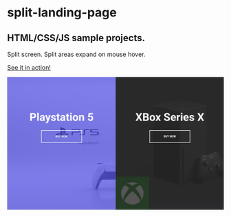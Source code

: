 # split-landing-page

## HTML/CSS/JS sample projects.

Split screen. Split areas expand on mouse hover.

[See it in action!](https://master.d9yap3l0de976.amplifyapp.com/)

![alt text](https://github.com/devjpsmith/split-landing-page/blob/master/screenshot.png?raw=true)
